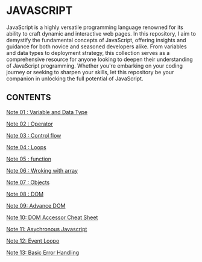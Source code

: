 # JAVASCRIPT

JavaScript is a highly versatile programming language renowned for its ability to craft dynamic and interactive web pages. In this repository, I aim to demystify the fundamental concepts of JavaScript, offering insights and guidance for both novice and seasoned developers alike. From variables and data types to deployment strategy, this collection serves as a comprehensive resource for anyone looking to deepen their understanding of JavaScript programming. Whether you're embarking on your coding journey or seeking to sharpen your skills, let this repository be your companion in unlocking the full potential of JavaScript.


## CONTENTS

[Note 01 : Variable and Data Type](./01_variable/variable.md)

[Note 02 : Operator](./02_operator/operator.md)

[Note 03 : Control flow](./03_control_flow/control_flow.md)

[Note 04 : Loops](./04_loop/loop.md)

[Note 05 : function](./05_function/function.md)

[Note 06 : Wroking with array](./06_array/array.md)

[Note 07 : Objects](./07_objects/objects.md)

[Note 08 : DOM](./08_DOM/dom.md)

[Note 09: Advance DOM](./09_advance_dom/advance_dom.md)

[Note 10: DOM Accessor Cheat Sheet](./10_DOM_ACCESSOR_CHEATSHEET/cheat.md)

[Note 11: Asychronous Javascript](./11_ASYNC_JS/async-js.md)

[Note 12: Event Loopo](./12_EVENT_LOOP/event-loop.md)

[Note 13: Basic Error Handling](./13_ERROR_HANDLING/error-handling.md)


<!--
[Note 10 : ES6+](https://github.com/KrYP70N/JS_FUNDAMENTAL/tree/feature/10-es6-plus)
[Note 11 : Working with API](https://github.com/KrYP70N/JS_FUNDAMENTAL/tree/feature/11-api)
[Note 12 : Libraries and Framework](https://github.com/KrYP70N/JS_FUNDAMENTAL/tree/feature/12-lib-n-fw)
[Note 13 : Closure](https://github.com/KrYP70N/JS_FUNDAMENTAL/tree/feature/13-closure)
[Note 14 : Prototype](https://github.com/KrYP70N/JS_FUNDAMENTAL/tree/feature/14-prototype)
[Note 15 : Functional Programming](https://github.com/KrYP70N/JS_FUNDAMENTAL/tree/feature/15-fp)
[Note 15 : Integrate Testing Framework](https://github.com/KrYP70N/JS_FUNDAMENTAL/tree/feature/15-testing)
[Note 16 : Deployment](https://github.com/KrYP70N/JS_FUNDAMENTAL/tree/feature/16-deployment) -->
